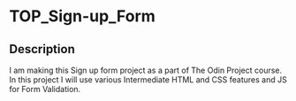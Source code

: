 # TOP_Sign-up_Form
 
## Description
I am making this Sign up form project as a part of The Odin Project course. 
In this project I will use various Intermediate HTML and CSS features and JS for Form Validation.


